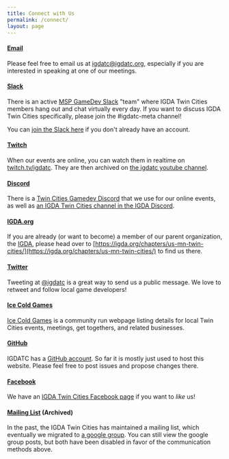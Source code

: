```yaml
---
title: Connect with Us
permalink: /connect/
layout: page
---
```


#### [Email](mailto://igdatc@igdatc.org)

Please feel free to email us at [igdatc@igdatc.org](mailto:igdatc@igdatc.org), especially if you are interested in speaking at one of our meetings.


#### [Slack](https://mspgamedev.slack.com)

There is an active [MSP GameDev Slack](https://mspgamedev.slack.com/) "team" where IGDA Twin Cities members hang out and chat virtually every day. If you want to discuss IGDA Twin Cities specifically, please join the #igdatc-meta channel!

You can [join the Slack here](https://mspgamedevslack.herokuapp.com/) if you don't already have an account.


#### [Twitch](https://twitch.tv/igdatc)

When our events are online, you can watch them in realtime on [twitch.tv/igdatc](https://twitch.tv/igdatc). They are then archived on [the igdatc youtube channel](https://www.youtube.com/channel/UC24qSwLgzJU3D1dXNg8ZX-Q).


#### [Discord](https://discord.gg/Q4uqaZe)

There is a [Twin Cities Gamedev Discord](https://discord.gg/Q4uqaZe) that we use for our online events, as well as [an IGDA Twin Cities channel in the IGDA Discord](https://discord.gg/5gkpJRm).


#### [IGDA.org](https://igda.org/chapters/us-mn-twin-cities/)

If you are already (or want to become) a member of our parent organization, the [IGDA](http://igda.org/), please head over to [https://igda.org/chapters/us-mn-twin-cities/](https://igda.org/chapters/us-mn-twin-cities/) to find us there.


#### [Twitter](https://www.twitter.com/igdatc)

Tweeting at [@igdatc](https://www.twitter.com/igdatc) is a great way to send us a public message. We love to retweet and follow local game developers!


#### [Ice Cold Games](https://icecold.games/)

[Ice Cold Games](https://icecold.games/) is a community run webpage listing details for local Twin Cities events, meetings, get togethers, and related businesses.


#### [GitHub](https://github.com/igdatc)

IGDATC has a [GitHub account](https://github.com/igdatc). So far it is mostly just used to host this website. Please feel free to post issues and propose changes there.


#### [Facebook](https://www.facebook.com/IGDATC/)

We have an [IGDA Twin Cities Facebook page](https://facebook.com/igdatc/) if you want to <em>like</em> us!

<!-- a href="http://www.facebook.com/IGDATC"><img src="/assets/img/facebook-32x32.png"></a -->


#### [Mailing List](https://groups.google.com/d/forum/igda-tc) (Archived)

In the past, the IGDA Twin Cities has maintained a mailing list, which eventually we migrated to [a google group](https://groups.google.com/d/forum/igda-tc). You can still view the google group posts, but both have been disabled in favor of the communication methods above.


